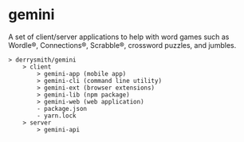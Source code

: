# gemini

A set of client/server applications to help with word games such as Wordle&reg;, Connections&reg;, Scrabble&reg;, crossword puzzles, and jumbles.

```
> derrysmith/gemini
	> client
		> gemini-app (mobile app)
		> gemini-cli (command line utility)
		> gemini-ext (browser extensions)
		> gemini-lib (npm package)
		> gemini-web (web application)
		- package.json
		- yarn.lock
	> server
		> gemini-api
```